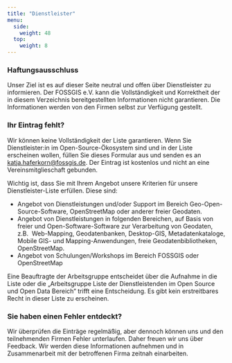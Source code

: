 ```yaml
---
title: "Dienstleister"
menu:
  side:
    weight: 48
  top:
    weight: 8
---
```


### Haftungsausschluss 

Unser Ziel ist es auf dieser Seite neutral und offen über Dienstleister zu informieren. Der FOSSGIS e.V. kann die Vollständigkeit und Korrektheit der in diesem Verzeichnis bereitgestellten Informationen nicht garantieren. Die Informationen werden von den Firmen selbst zur Verfügung gestellt.

### Ihr Eintrag fehlt? 

Wir können keine Vollständigkeit der Liste garantieren. Wenn Sie Dienstleister:in im Open-Source-Ökosystem sind und in der Liste erscheinen wollen, füllen Sie dieses Formular aus und senden es an katja.haferkorn@fossgis.de. Der Eintrag ist kostenlos und nicht an eine Vereinsmitglieschaft gebunden.

Wichtig ist, dass Sie mit Ihrem Angebot unsere Kriterien für unsere Dienstleister-Liste erfüllen. Diese sind:

* Angebot von Dienstleistungen und/oder Support im Bereich Geo-Open-Source-Software, OpenStreetMap oder anderer freier Geodaten.
* Angebot von Dienstleistungen in folgenden Bereichen, auf Basis von freier und Open-Software-Software zur Verarbeitung von Geodaten, z.B.  Web-Mapping, Geodatenbanken, Desktop-GIS, Metadatenkataloge, Mobile GIS- und Mapping-Anwendungen, freie Geodatenbibliotheken, OpenStreetMap. 
* Angebot von Schulungen/Workshops im Bereich FOSSGIS oder OpenStreetMap 

Eine Beauftragte der Arbeitsgruppe entscheidet über die Aufnahme in die Liste oder die „Arbeitsgruppe Liste der Dienstleistenden im Open Source und Open Data Bereich“ trifft eine Entscheidung. Es gibt kein erstreitbares Recht in dieser Liste zu erscheinen.

### Sie haben einen Fehler entdeckt? 

Wir überprüfen die Einträge regelmäßig, aber dennoch können uns und den teilnehmenden Firmen Fehler unterlaufen. Daher freuen wir uns über Feedback. Wir werden diese Informationen aufnehmen und in Zusammenarbeit mit der betroffenen Firma zeitnah einarbeiten.

